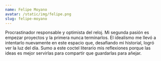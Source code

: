 ```yaml
---
name: Felipe Moyano
avatar: /static/img/felipe.png
slug: felipe-moyano
---
```


Procrastinador responsable y optimista del reloj. Mi segunda pasión es empezar proyectos y la primera nunca terminarlos. El idealismo me llevó a intentarlo nuevamente en este espacio que, desafiando mi historial, logró ver la luz del día. Sumo a este coctel literario mis reflexiones porque las ideas es mejor servirlas para compartir que guardarlas para añejar.
